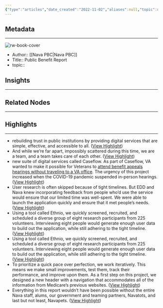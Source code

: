 ```yaml
---
{"type":"articles","date_created":"2022-11-02","aliases":null,"topic":null,"url":"https://www.navapbc.com/public-benefit-reports/2020","layout":null,"banner":null,"dg-publish":true,"tags":null,"permalink":"/300-biblio/200-articles/public-benefit-report/","dgPassFrontmatter":true,"created":"2023-10-20T12:44:18.000-05:00","updated":"2023-10-20T12:44:18.000-05:00"}
---
```


## Metadata
---
![rw-book-cover](https://images.ctfassets.net/t2ekr6eg3fr3/WufZdooSKmPSGJlCZlUtu/b5772ce17a9c3e4b1fd851d9fe059a1a/pbr-promo-image.png)
- Author:: [[Nava PBC\|Nava PBC]]
- Title:: Public Benefit Report
- topic::  



## Insights
---
## Related Nodes
---

## Highlights 
---
- rebuilding trust in public institutions by providing digital services that are simple, effective, and accessible to all. ([View Highlight](https://read.readwise.io/read/01ggwyrtec48nqe4kn75r6bny9))
- And while we’re far apart, impossibly scattered during this time, we are a team, and a team takes care of each other. ([View Highlight](https://read.readwise.io/read/01ggwz1k1xcj79f2x0tzkg8n92))
- new suite of digital services called Caseflow.
  As part of Caseflow, VA wanted to make it possible for Veterans to [attend benefit appeals hearings without traveling to a VA office](https://www.blogs.va.gov/VAntage/68964/veterans-see-virtual-hearings-board-veterans-appeals-early-2020/). The urgency of this project increased when the COVID-19 pandemic suspended in-person hearings. ([View Highlight](https://read.readwise.io/read/01ggwz3wc3f3xjnb74952qpejt))
- User research is often skipped because of tight timelines. But EDD and Nava knew incorporating feedback from people who’d use the service would ensure that our limited time was well-spent. We were able to launch the application quickly and ensure that it met people’s needs. ([View Highlight](https://read.readwise.io/read/01ggwzep7d6xp6ays33trwz5w8))
- Using a tool called Ethnio, we quickly screened, recruited, and scheduled a diverse group of eight research participants from 225 volunteers. Interviewing eight people would generate enough user data to build out the application, while still adhering to the tight timeline. ([View Highlight](https://read.readwise.io/read/01ggwzf1vqtsv7s98djce9h22h))
- Using a tool called Ethnio, we quickly screened, recruited, and scheduled a diverse group of eight research participants from 225 volunteers. Interviewing eight people would generate enough user data to build out the application, while still adhering to the tight timeline. ([View Highlight](https://read.readwise.io/read/01ggwznhe8zye9e6kcgwj13t1x))
- To prioritize a quick pace over perfection, we work iteratively. This means we make small improvements, test them, track their performance, and improve upon them. As a first step on this project, we designed a new header with a navigation that accommodates all of the information from Medicare’s previous websites. ([View Highlight](https://read.readwise.io/read/01ggwzj0gj0baax23ymencf2m4))
- Everything in this report wouldn’t have been possible without the entire Nava staff, alums, our government and teaming partners, Navatots, and last but not least, Navapets. ([View Highlight](https://read.readwise.io/read/01ggwzmwayf2zc6zxy82khhtg4))
